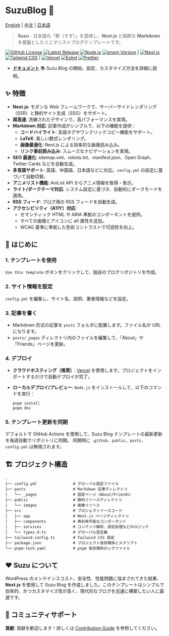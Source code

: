 # SuzuBlog 🎐

[English](./README.md) | [中文](./README_ZH.md) | [日本語](./README_JA.md)

> **Suzu** - 日本語の「鈴（すず）」を意味し、**Next.js** と純粋な **Markdown** を基盤としたミニマリストブログテンプレートです。

[![GitHub License][license-badge]][license-link]
[![Latest Release][release-badge]][release-link]
[![Node.js][node-badge]][node-link]
[![pnpm Version][pnpm-badge]][pnpm-link] |
[![Next.js][nextjs-badge]][nextjs-link]
[![Tailwind CSS][tailwind-badge]][tailwind-link] |
[![Vercel][vercel-badge]][vercel-link]
[![Eslint][eslint-badge]][eslint-link]
[![Prettier][prettier-badge]][prettier-link]

- [**ドキュメント**](https://suzu.zla.app) 📚
  Suzu Blog の開始、設定、カスタマイズ方法を詳細に説明。

## ✨ 特徴

- **Next.js**: モダンな Web フレームワークで、サーバーサイドレンダリング（SSR）と静的サイト生成（SSG）をサポート。
- **超高速**: 洗練されたデザインで、高パフォーマンスを実現。
- **Markdown 対応**: 記事作成がシンプルで、以下の機能を提供：
  - **コードハイライト**: 言語タグやワンクリックコピー機能をサポート。
  - **LaTeX**: 美しい数式レンダリング。
  - **画像最適化**: Next.js による効率的な画像読み込み。
  - **リンク事前読み込み**: スムーズなナビゲーションを実現。
- **SEO 最適化**: sitemap.xml、robots.txt、manifest.json、Open Graph、Twitter Cards などを自動生成。
- **多言語サポート**: 英語、中国語、日本語などに対応。`config.yml` の設定に基づいて自動切替。
- **アニメリスト機能**: AniList API からアニメ情報を取得・表示。
- **ライト/ダークテーマ対応**: システム設定に基づき、自動的にダークモードを適用。
- **RSS フィード**: ブログ用の RSS フィードを自動生成。
- **アクセシビリティ（A11Y）対応**:
  - セマンティック HTML や ARIA 準拠のコンポーネントを提供。
  - すべての画像とアイコンに alt 属性を追加。
  - WCAG 基準に準拠した色彩コントラストで可読性を向上。

## 🚀 はじめに

### 1. テンプレートを使用

`Use this template` ボタンをクリックして、独自のブログリポジトリを作成。

### 2. サイト情報を設定

`config.yml` を編集し、サイト名、説明、著者情報などを設定。

### 3. 記事を書く

- Markdown 形式の記事を `posts` フォルダに配置します。ファイル名が URL になります。
- `posts/_pages` ディレクトリ内のファイルを編集して、「About」や「Friends」ページを更新。

### 4. デプロイ

- **クラウドホスティング（推奨）**: [Vercel](https://vercel.com) を使用します。プロジェクトをインポートするだけで自動デプロイが完了。
- **ローカルデプロイ/プレビュー**: `Node.js` をインストールして、以下のコマンドを実行：

  ```bash
  pnpm install
  pnpm dev
  ```

### 5. テンプレート更新を同期

デフォルトで GitHub Actions を使用して、Suzu Blog テンプレートの最新更新を毎週自動でリポジトリに同期。
同期時に `.github`、`public`、`posts`、`config.yml` は無視されます。

## 🏗️ プロジェクト構造

```plaintext
.
├── config.yml                # グローバル設定ファイル
├── posts                     # Markdown 記事ディレクトリ
│   └── _pages                # 固定ページ（About/Friends）
├── public                    # 静的リソースディレクトリ
│   └── images                # 画像リソース
├── src                       # プロジェクトソースコード
│   ├── app                   # Next.js ページディレクトリ
│   ├── components            # 再利用可能なコンポーネント
│   ├── services              # コンテンツ解析、設定処理などのロジック
│   └── types.d.ts            # グローバル型定義
├── tailwind.config.ts        # Tailwind CSS 設定
├── package.json              # プロジェクト依存関係とスクリプト
└── pnpm-lock.yaml            # pnpm 依存関係ロックファイル
```

## ❤️ Suzu について

WordPress のメンテナンスコスト、安全性、性能問題に悩まされてきた結果、**Next.js** を使用して Suzu Blog を作成しました。このテンプレートはシンプルで効率的、かつカスタマイズ性が高く、現代的なブログを迅速に構築したい人に最適です。

## 🔗 コミュニティサポート

**貢献**: 貢献を歓迎します！詳しくは [Contribution Guide](https://github.com/ZL-Asica/SuzuBlog/blob/main/CONTRIBUTING.md) を参照してください。

<!-- Badges / Links -->

[eslint-badge]: https://img.shields.io/badge/eslint-4B32C3?logo=eslint&logoColor=white
[eslint-link]: https://www.npmjs.com/package/eslint-config-zl-asica
[license-badge]: https://img.shields.io/github/license/ZL-Asica/SuzuBlog
[license-link]: https://github.com/ZL-Asica/SuzuBlog/blob/main/LICENSE
[nextjs-badge]: https://img.shields.io/badge/Next.js-black?logo=next.js&logoColor=white
[nextjs-link]: https://nextjs.org
[node-badge]: https://img.shields.io/badge/node%3E=18.18-339933?logo=node.js&logoColor=white
[node-link]: https://nodejs.org/
[pnpm-badge]: https://img.shields.io/github/package-json/packageManager/ZL-Asica/SuzuBlog?label=&logo=pnpm&logoColor=fff&color=F69220
[pnpm-link]: https://pnpm.io/
[prettier-badge]: https://img.shields.io/badge/Prettier-F7B93E?logo=Prettier&logoColor=white
[prettier-link]: https://www.npmjs.com/package/@zl-asica/prettier-config
[release-badge]: https://img.shields.io/github/v/release/ZL-Asica/SuzuBlog?display_name=release&label=SuzuBlog&color=fc8da3
[release-link]: https://github.com/ZL-Asica/SuzuBlog/releases
[tailwind-badge]: https://img.shields.io/badge/Tailwind%20CSS-06B6D4?style=flat&logo=tailwindcss&logoColor=white
[tailwind-link]: https://tailwindcss.com/
[vercel-badge]: https://img.shields.io/badge/Vercel-%23000000.svg?logo=vercel&logoColor=white
[vercel-link]: https://vercel.com
